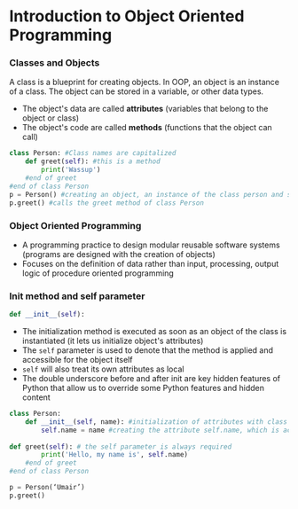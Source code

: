 # Introduction to Object Oriented Programming

### Classes and Objects
A class is a blueprint for creating objects. In OOP, an object is an instance of a class. The object can be stored in a variable, or other data types.
- The object's data are called **attributes** (variables that belong to the object or class)
- The object's code are called **methods** (functions that the object can call)

```python
class Person: #Class names are capitalized
    def greet(self): #this is a method
        print('Wassup')
    #end of greet
#end of class Person
p = Person() #creating an object, an instance of the class person and storing it in the variable p
p.greet() #calls the greet method of class Person
```

### Object Oriented Programming
- A programming practice to design modular reusable software systems (programs are designed with the creation of objects)
- Focuses on the definition of data rather than input, processing, output logic of procedure oriented programming

### Init method and self parameter
```python
def __init__(self):
```
- The initialization method is executed as soon as an object of the class is instantiated (it lets us initialize object's attributes)
- The `self` parameter is used to denote that the method is applied and accessible for the object itself
- `self` will also treat its own attributes as local
- The double underscore before and after init are key hidden features of Python that allow us to override some Python features and hidden content

```python
class Person:
	def __init__(self, name): #initialization of attributes with class argument of name
		self.name = name #creating the attribute self.name, which is accessible throughout the class or object
	
def greet(self): # the self parameter is always required
		print('Hello, my name is', self.name)
	#end of greet
#end of class Person

p = Person(‘Umair’)
p.greet()
```
